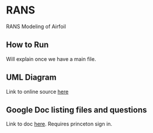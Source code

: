 # RANS
RANS Modeling of Airfoil

## How to Run
Will explain once we have a main file. 

## UML Diagram
Link to online source [here](https://lucid.app/lucidchart/3740e36c-b01f-494a-b61c-b08bc9aa8092/edit?invitationId=inv_f79f431d-b5df-4b4d-bf69-b01c7a08117e)


## Google Doc listing files and questions
Link to doc [here](https://docs.google.com/document/d/1K3xLJoekRuLc4t18G5lLj9d2wLOo7ZgkfR4bd1fWkHg/edit?usp=sharing). 
Requires princeton sign in.


